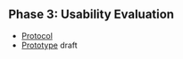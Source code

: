## Phase 3: Usability Evaluation

* [Protocol](https://github.com/UsabilityEngineering/DoctorVerde/blob/master/phase3/DoctorVerdeProtocol.pdf)
* [Prototype](https://xd.adobe.com/view/aa438efd-953f-4a51-a444-14a28db70a0c-ff10/) draft
